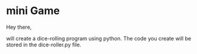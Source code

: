 # mini Game

Hey there, 

 will create a dice-rolling program using python. The code you create will be stored in the dice-roller.py file. 
